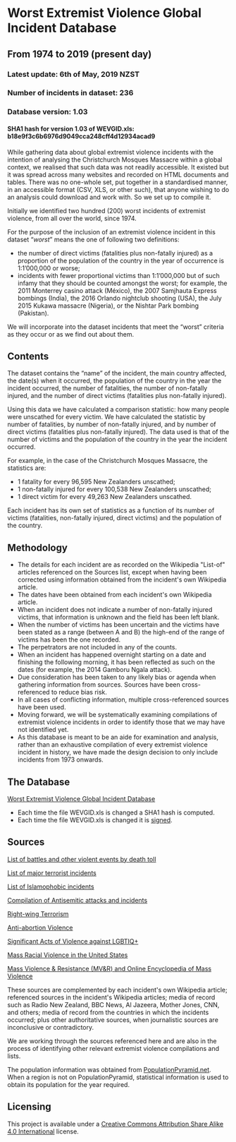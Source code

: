 # Worst Extremist Violence Global Incident Database
## From 1974 to 2019 (present day)
### Latest update: 6th of May, 2019 NZST
### Number of incidents in dataset: 236
### Database version: 1.03
#### SHA1 hash for version 1.03 of WEVGID.xls: b18e9f3c6b6976d9049cca248cff4d12934acad9

While gathering data about global extremist violence incidents with the intention of analysing the Christchurch Mosques Massacre within a global context, we realised that such data was not readily accessible. It existed but it was spread across many websites and recorded on HTML documents and tables. There was no one-whole set, put together in a standardised manner, in an accessible format (CSV, XLS, or other such), that anyone wishing to do an analysis could download and work with. So we set up to compile it.

Initially we identified  two hundred (200) worst incidents of extremist violence, from all over the world, since 1974.

For the purpose of the inclusion of an extremist violence incident in this dataset “*worst*” means the one of following two definitions:
 - the number of direct victims (fatalities plus non-fatally injured) as a proportion of the population of the country in the year of occurrence is 1:1’000,000 or worse;
 - incidents with fewer proportional victims than 1:1’000,000 but of such infamy that they should be counted amongst the worst; for example, the 2011 Monterrey casino attack (México), the 2007 Samjhauta Express bombings (India), the 2016 Orlando nightclub shooting (USA), the July 2015 Kukawa massacre (Nigeria), or the Nishtar Park bombing (Pakistan).

We will incorporate into the dataset incidents that meet the “worst” criteria as they occur or as we find out about them.

## Contents

The dataset contains the “name” of the incident, the main country affected, the date(s) when it occurred, the population of the country in the year the incident occurred, the number of fatalities, the number of non-fatally injured, and the number of direct victims (fatalities plus non-fatally injured).

Using this data we have calculated a comparison statistic: how many people were unscathed for every victim.  We have calculated the statistic by number of fatalities, by number of non-fatally injured, and by number of direct victims (fatalities plus non-fatally injured).  The data used is that of the number of victims and the population of the country in the year the incident occurred.

For example, in the case of the Christchurch Mosques Massacre, the statistics are:
 - 1 fatality for every 96,595 New Zealanders unscathed;
 - 1 non-fatally injured for every 100,538 New Zealanders unscathed;
 - 1 direct victim for every 49,263 New Zealanders unscathed.

Each incident has its own set of statistics as a function of its number of victims (fatalities, non-fatally injured, direct victims) and the population of the country.

## Methodology

 - The details for each incident are as recorded on the Wikipedia "List-of" articles referenced on the Sources list, except when having been corrected using information obtained from the incident's own Wikipedia article.
 - The dates have been obtained from each incident's own Wikipedia article.
 - When an incident does not indicate a number of non-fatally injured victims, that information is unknown and the field has been left blank.
 - When the number of victims has been uncertain and the victims have been stated as a range (between A and B) the high-end of the range of victims has been the one recorded.
 - The perpetrators are not included in any of the counts.
 - When an incident has happened overnight starting on a date and finishing the following morning, it has been reflected as such on the dates (for example, the 2014 Gamboru Ngala attack).
 - Due consideration has been taken to any likely bias or agenda when gathering information from sources.  Sources have been cross-referenced to reduce bias risk.
 - In all cases of conflicting information, multiple cross-referenced sources have been used.
 - Moving forward, we will be systematically examining compilations of extremist violence incidents in order to identify those that we may have not identified yet.
 - As this database is meant to be an aide for examination and analysis, rather than an exhaustive compilation of every extremist violence incident in history, we have made the design decision to only include incidents from 1973 onwards.

## The Database

[Worst Extremist Violence Global Incident Database](https://github.com/FelisNigelus/GlobalExtremistViolenceIncidentDatabase/blob/master/WEGVID.xls "Version 1.03 Latest update 06/05/2019 236 records")

 - Each time the file WEVGID.xls is changed a SHA1 hash is computed.
 - Each time the file WEVGID.xls is changed it is [signed](https://github.com/FelisNigelus/WorstExtremistViolenceGlobalIncidentDatabase/blob/master/WEVGID.xls.sig).

## Sources
[List of battles and other violent events by death toll](https://en.wikipedia.org/wiki/List_of_battles_and_other_violent_events_by_death_toll)

[List of major terrorist incidents](https://en.wikipedia.org/wiki/List_of_major_terrorist_incidents)

[List of Islamophobic incidents](https://en.wikipedia.org/wiki/List_of_Islamophobic_incidents)

[Compilation of Antisemitic attacks and incidents](https://en.wikipedia.org/wiki/Category:Antisemitic_attacks_and_incidents)

[Right-wing Terrorism](https://en.wikipedia.org/wiki/Right-wing_terrorism)

[Anti-abortion Violence](https://en.wikipedia.org/wiki/Anti-abortion_violence)

[Significant Acts of Violence against LGBTIQ+](https://en.wikipedia.org/wiki/Significant_acts_of_violence_against_LGBT_people)

[Mass Racial Violence in the United States](https://en.wikipedia.org/wiki/Mass_racial_violence_in_the_United_States)

[Mass Violence & Resistance (MV&R) and Online Encyclopedia of Mass Violence](http://www.sciencespo.fr/mass-violence-war-massacre-resistance/en/homepage)

These sources are complemented by each incident's own Wikipedia article; referenced sources in the incident's Wikipedia articles; media of record such as Radio New Zealand, BBC News, Al Jazeera, Mother Jones, CNN, and others; media of record from the countries in which the incidents occurred; plus other authoritative sources, when journalistic sources are inconclusive or contradictory.

We are working through the sources referenced here and are also in the process of identifying other relevant extremist violence compilations and lists.

The population information was obtained from [PopulationPyramid.net](https://www.populationpyramid.net). When a region is not on PopulationPyramid, statistical information is used to obtain its population for the year required.

## Licensing
This project is available under a [Creative Commons Attribution Share Alike 4.0 International](https://github.com/FelisNigelus/WorstExtremistViolenceGlobalIncidentDatabase/blob/master/LICENSE.txt) license.
